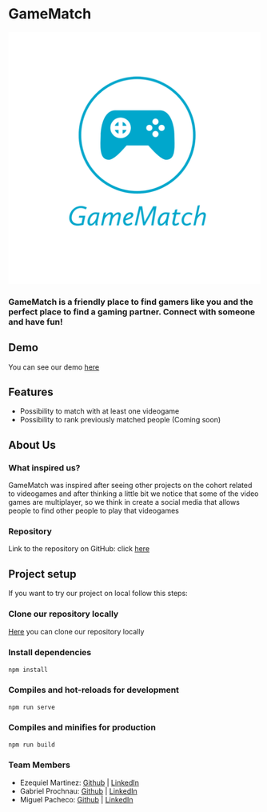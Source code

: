 # GameMatch

![Logo](https://github.com/Miguel22247/GameMatch/blob/Testing/public/icons/GameMatch.png?raw=true)

### GameMatch is a friendly place to find gamers like you and the perfect place to find a gaming partner. Connect with someone and have fun!

## Demo
You can see our demo [here]()

## Features
- Possibility to match with at least one videogame
- Possibility to rank previously matched people (Coming soon)

## About Us

### What inspired us?
GameMatch was inspired after seeing other projects on the cohort related to videogames and after thinking a little bit we notice that some of the video games are multiplayer, so we think in create a social media that allows people to find other people to play that videogames

### Repository
Link to the repository on GitHub: click [here](https://github.com/Miguel22247/GameMatch)

## Project setup
If you want to try our project on local follow this steps:

### Clone our repository locally
[Here](https://github.com/Miguel22247/GameMatch) you can clone our repository locally

### Install dependencies
```
npm install
```

### Compiles and hot-reloads for development
```
npm run serve
```

### Compiles and minifies for production
```
npm run build
```

### Team Members
- Ezequiel Martinez: [Github](https://github.com/ezedksl/) | [LinkedIn](https://www.linkedin.com/in/ezequiel-martinez-rodriguez/)
- Gabriel Prochnau: [Github](https://github.com/Rielch/) | [LinkedIn](https://www.linkedin.com/in/gabriel-prochnau-58447a1b7/)
- Miguel Pacheco: [Github](https://github.com/Miguel22247/) | [LinkedIn](https://linkedin.com/in/miguel-pacheco-ruiz)

